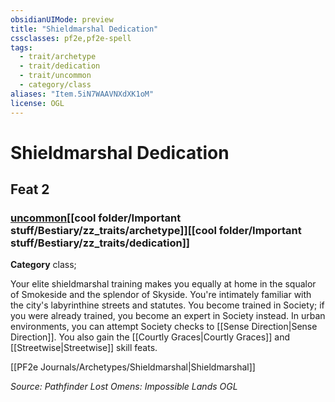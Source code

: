 ```yaml
---
obsidianUIMode: preview
title: "Shieldmarshal Dedication"
cssclasses: pf2e,pf2e-spell
tags:
  - trait/archetype
  - trait/dedication
  - trait/uncommon
  - category/class
aliases: "Item.5iN7WAAVNXdXK1oM"
license: OGL
---
```

# Shieldmarshal Dedication
## Feat 2
### [uncommon](cool%20folder/Important%20stuff/Bestiary/zz_traits/uncommon.md "Uncommon Rarity Trait")[[cool folder/Important stuff/Bestiary/zz_traits/archetype]][[cool folder/Important stuff/Bestiary/zz_traits/dedication]]

**Category** class; 




Your elite shieldmarshal training makes you equally at home in the squalor of Smokeside and the splendor of Skyside. You're intimately familiar with the city's labyrinthine streets and statutes. You become trained in Society; if you were already trained, you become an expert in Society instead. In urban environments, you can attempt Society checks to [[Sense Direction|Sense Direction]]. You also gain the [[Courtly Graces|Courtly Graces]] and [[Streetwise|Streetwise]] skill feats.

[[PF2e Journals/Archetypes/Shieldmarshal|Shieldmarshal]]

*Source: Pathfinder Lost Omens: Impossible Lands*
*OGL*
